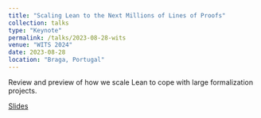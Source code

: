 ```yaml
---
title: "Scaling Lean to the Next Millions of Lines of Proofs"
collection: talks
type: "Keynote"
permalink: /talks/2023-08-28-wits
venue: "WITS 2024"
date: 2023-08-28
location: "Braga, Portugal"
---
```


Review and preview of how we scale Lean to cope with large formalization projects.

[Slides](https://lean-lang.org/talks/WITS2023.pdf)
